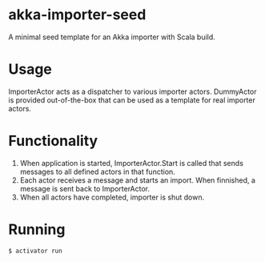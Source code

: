 akka-importer-seed
==================

A minimal seed template for an Akka importer with Scala build.

# Usage

ImporterActor acts as a dispatcher to various importer actors. DummyActor is provided out-of-the-box that can be used as a template for real importer actors.

# Functionality

1. When application is started, ImporterActor.Start is called that sends messages to all defined actors in that function.
2. Each actor receives a message and starts an import. When finnished, a message is sent back to ImporterActor.
3. When all actors have completed, importer is shut down.

# Running

    $ activator run